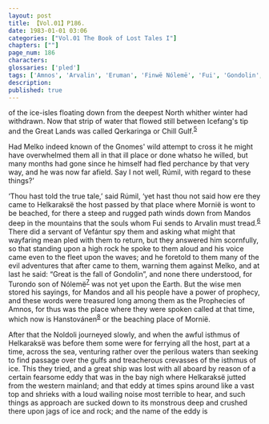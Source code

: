 ```yaml
---
layout: post
title: 【Vol.01】P186.
date: 1983-01-01 03:06
categories: ["Vol.01 The Book of Lost Tales I"]
chapters: [""]
page_num: 186
characters: 
glossaries: ['pled']
tags: ['Amnos', 'Arvalin', 'Eruman', 'Finwë Nólemë', 'Fui', 'Gondolin', 'Gnomes', 'Hanstovánen', 'Great Lands', 'Helkaraksë', 'Icefang', 'Mandos', 'Melko', 'Mornit', 'Mountains of Valinor']
description: 
published: true
---
```


<p style="text-indent: 0;">
of the ice-isles floating down from the deepest North whither winter had withdrawn. Now that strip of water that flowed still between Icefang's tip and the Great Lands was called Qerkaringa or Chill Gulf.<SUP><a href="{{site.baseurl}}/vol01-p189">5</a></SUP>
</p>

Had Melko indeed known of the Gnomes' wild attempt to cross it he might have overwhelmed them all in that ill place or done whatso he willed, but many months had gone since he himself had fled perchance by that very way, and he was now far afield. Say I not well, Rúmil, with regard to these things?’

‘Thou hast told the true tale,’ said Rúmil, ‘yet hast thou not said how ere they came to Helkaraksë the host passed by that place where Mornië is wont to be beached, for there a steep and rugged path winds down from Mandos deep in the mountains that the souls whom Fui sends to Arvalin must tread.<SUP>[6]({{site.baseurl}}/vol01-p189)</SUP> There did a servant of Vefántur spy them and asking what might that wayfaring mean pled with them to return, but they answered him scornfully, so that standing upon a high rock he spoke to them aloud and his voice came even to the fleet upon the waves; and he foretold to them many of the evil adventures that after came to them, warning them against Melko, and at last he said: “Great is the fall of Gondolin”, and none there understood, for Turondo son of Nólemë<SUP>[7]({{site.baseurl}}/vol01-p189)</SUP> was not yet upon the Earth. But the wise men stored his sayings, for Mandos and all his people have a power of prophecy, and these words were treasured long among them as the Prophecies of Amnos, for thus was the place where they were spoken called at that time, which now is Hanstovánen<SUP>[8]({{site.baseurl}}/vol01-p189)</SUP> or the beaching place of Mornië.

After that the Noldoli journeyed slowly, and when the awful isthmus of Helkaraksë was before them some were for ferrying all the host, part at a time, across the sea, venturing rather over the perilous waters than seeking to find passage over the gulfs and treacherous crevasses of the isthmus of ice. This they tried, and a great ship was lost with all aboard by reason of a certain fearsome eddy that was in the bay nigh where Helkaraksë jutted from the western mainland; and that eddy at times spins around like a vast top and shrieks with a loud wailing noise most terrible to hear, and such things as approach are sucked down to its monstrous deep and crushed there upon jags of ice and rock; and the name of the eddy is

